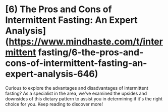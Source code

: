 
# [6) The Pros and Cons of Intermittent Fasting: An Expert Analysis](https://www.mindhaste.com/t/intermittent fasting/6-the-pros-and-cons-of-intermittent-fasting-an-expert-analysis-646)

Curious to explore the advantages and disadvantages of intermittent fasting? As a specialist in the area, we've examined the upsides and downsides of this dietary pattern to assist you in determining if it's the right choice for you. Keep reading to discover more!
    